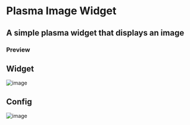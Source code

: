 # Plasma Image Widget
## A simple plasma widget that displays an image

### Preview

## Widget
![image](https://github.com/cheesesamwich/Plasma-Image-Widget/assets/149597648/2bdae446-cec9-4bf5-8d0d-718d6d69f668)

## Config
![image](https://github.com/cheesesamwich/Plasma-Image-Widget/assets/149597648/91a1bf75-8bf6-4635-bd83-bd20f908d9aa)
